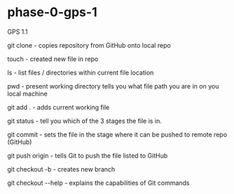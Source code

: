# phase-0-gps-1
GPS 1.1

git clone - copies repository from GitHub onto local repo

touch <filename> - created new file in repo 

ls - list files / directories within current file location

pwd - present working directory tells you what file path you are in on you local machine

git add . - adds current working file

git status - tell you which of the 3 stages the file is in.

git commit - sets the file in the stage where it can be pushed to remote repo (GitHub)

git push origin <branch> - tells Git to push the file listed to GitHub

git checkout -b <branch name> - creates new branch 

git checkout --help - explains the capabilities of Git commands

